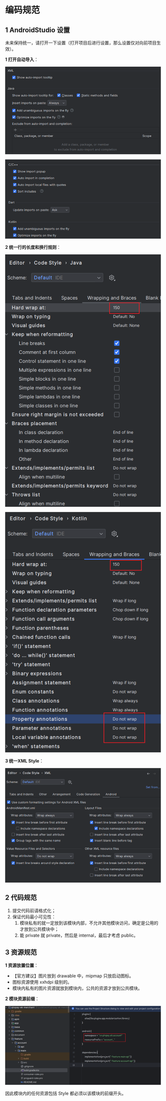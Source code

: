 # 编码规范

## 1 AndroidStudio 设置

未来保持统一，请打开一下设置（打开项目后进行设置，那么设置仅对向前项目生效）。

**1 打开自动导入**：

![](images/auto-import-1.png)

![](images/auto-import-2.png)

**2 统一行的长度和换行规则**：

![](images/line-length-1.png)

![](images/line-length-2.png)

**3 统一XML Style**：

![](images/line-length-3.png)

## 2 代码规范

1. 提交代码前请格式化；
2. 保证代码最小可见性：
   1. 模块私有的就一定放到该模块内部，不允许其他模块访问，确定是公用的才放到公共模块中；
   2. 能 private 就 private，然后是 internal，最后才考虑 public。

## 3 资源规范

**1 资源放置位置**：

- 【官方建议】图片放到 drawable 中，mipmap 只放启动图标。
- 图标资源使用 xxhdpi 级别的。
- 模块内私有的图片资源就放到模块内，公共的资源才放到公共模块。

**2 模块资源前缀**：

![](images/resource-prefix.png)

因此模块内的任何资源包括 Style 都必须以该模块的前缀开头。
